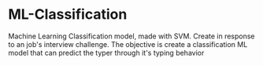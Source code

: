 # ML-Classification
Machine Learning Classification model, made with SVM. Create in response to an job's interview challenge. The objective is create a classification ML model that can predict the typer through it's typing behavior
